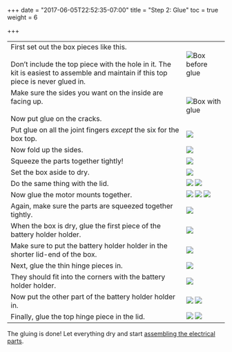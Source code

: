 +++
date = "2017-06-05T22:52:35-07:00"
title = "Step 2: Glue"
toc = true
weight = 6

+++

| | |
|---|---|
| First set out the box pieces like this.<br><br> Don’t include the top piece with the hole in it. The kit is easiest to assemble and maintain if this top piece is never glued in. | ![Box before glue](../box-before-glue.jpg) |
| Make sure the sides you want on the inside are facing up.<br><br> Now put glue on the cracks. | ![Box with glue](../box-with-glue-1.jpg) |
| Put glue on all the joint fingers *except* the six for the box top. | ![](../box-with-glue-2.jpg) |
| Now fold up the sides. | ![](../box-fold-1.jpg) |
| Squeeze the parts together tightly! | ![](../box-fold-2.jpg) |
| Set the box aside to dry. | ![](../box-fold-3.jpg) |
| Do the same thing with the lid. | ![](../lid-glue.jpg) ![](../lid-fold.jpg) |
| Now glue the motor mounts together. | ![](../mm-glue-1.jpg) ![](../mm-glue-2.jpg) ![](../mm-glue-3.jpg) |
| Again, make sure the parts are squeezed together tightly. | ![](../mm-glue-4.jpg) |
| When the box is dry, glue the first piece of the battery holder holder. | ![](../bhh-glue-1.jpg) |
| Make sure to put the battery holder holder in the shorter lid-end of the box. | ![](../bhh-glue-2.jpg) |
| Next, glue the thin hinge pieces in. | ![](../hinge-glue-1.jpg) |
| They should fit into the corners with the battery holder holder. | ![](../hinge-glue-2.jpg) |
| Now put the other part of the battery holder holder in. | ![](../bhh-glue-3.jpg) ![](../bhh-glue-4.jpg) |
| Finally, glue the top hinge piece in the lid. | ![](../hinge-glue-3.jpg) ![](../hinge-glue-4.jpg) |

The gluing is done! Let everything dry and start [assembling the electrical parts](../../electrical/).